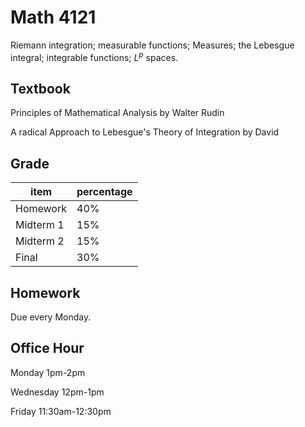 # Math 4121

Riemann integration; measurable functions; Measures; the Lebesgue integral; integrable functions; $L^p$ spaces.

## Textbook

Principles of Mathematical Analysis by Walter Rudin

A radical Approach to Lebesgue's Theory of Integration by David

## Grade

| item | percentage |
| --- | --- |
| Homework | 40% |
| Midterm 1 | 15% |
| Midterm 2 | 15% |
| Final | 30% |

## Homework

Due every Monday.

## Office Hour

Monday 1pm-2pm

Wednesday 12pm-1pm

Friday 11:30am-12:30pm